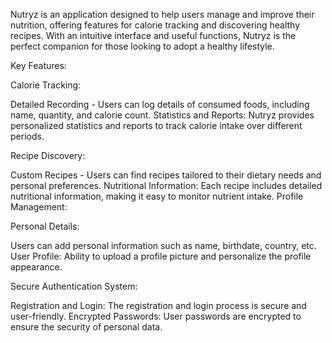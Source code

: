 Nutryz is an application designed to help users manage and improve their nutrition, offering features for calorie tracking and discovering healthy recipes. With an intuitive interface and useful functions, Nutryz is the perfect companion for those looking to adopt a healthy lifestyle.

Key Features:

Calorie Tracking:

Detailed Recording -  Users can log details of consumed foods, including name, quantity, and calorie count.
Statistics and Reports: Nutryz provides personalized statistics and reports to track calorie intake over different periods.

Recipe Discovery:

Custom Recipes - Users can find recipes tailored to their dietary needs and personal preferences.
Nutritional Information: Each recipe includes detailed nutritional information, making it easy to monitor nutrient intake.
Profile Management:

Personal Details: 

Users can add personal information such as name, birthdate, country, etc.
User Profile: Ability to upload a profile picture and personalize the profile appearance.

Secure Authentication System:

Registration and Login: The registration and login process is secure and user-friendly.
Encrypted Passwords: User passwords are encrypted to ensure the security of personal data.
